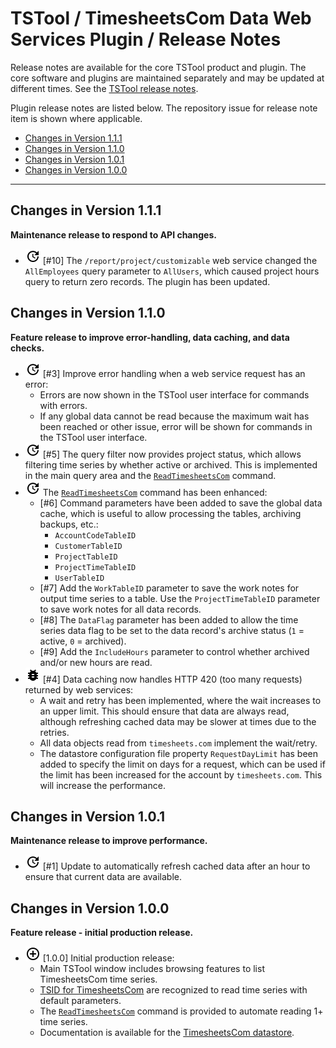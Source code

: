 # TSTool / TimesheetsCom Data Web Services Plugin / Release Notes #

Release notes are available for the core TSTool product and plugin.
The core software and plugins are maintained separately and may be updated at different times.
See the [TSTool release notes](http://opencdss.state.co.us/tstool/latest/doc-user/appendix-release-notes/release-notes/).

Plugin release notes are listed below.
The repository issue for release note item is shown where applicable.

*   [Changes in Version 1.1.1](#changes-in-version-111)
*   [Changes in Version 1.1.0](#changes-in-version-110)
*   [Changes in Version 1.0.1](#changes-in-version-101)
*   [Changes in Version 1.0.0](#changes-in-version-100)

----------

## Changes in Version 1.1.1 ##

**Maintenance release to respond to API changes.**

*   ![change](change.png) [#10] The `/report/project/customizable` web service changed
    the `AllEmployees` query parameter to `AllUsers`, which caused project hours query to return zero records.
    The plugin has been updated.

## Changes in Version 1.1.0 ##

**Feature release to improve error-handling, data caching, and data checks.**

*   ![change](change.png) [#3] Improve error handling when a web service request has an error:
    +   Errors are now shown in the TSTool user interface for commands with errors.
    +   If any global data cannot be read because the maximum wait has been reached or other issue,
        error will be shown for commands in the TSTool user interface. 
*   ![change](change.png) [#5] The query filter now provides project status,
    which allows filtering time series by whether active or archived.
    This is implemented in the main query area and the
    [`ReadTimesheetsCom`](../command-ref/ReadTimesheetsCom/ReadTimesheetsCom.md) command.
*   ![change](change.png) The [`ReadTimesheetsCom`](../command-ref/ReadTimesheetsCom/ReadTimesheetsCom.md) command has been enhanced:
    +   [#6] Command parameters have been added to save the global data cache,
        which is useful to allow processing the tables, archiving backups, etc.:
        -   `AccountCodeTableID`
        -   `CustomerTableID`
        -   `ProjectTableID`
        -   `ProjectTimeTableID`
        -   `UserTableID`
    *   [#7] Add the `WorkTableID` parameter to save the work notes for output time series to a table.
        Use the `ProjectTimeTableID` parameter to save work notes for all data records.
    *   [#8] The `DataFlag` parameter has been added to allow the time series data flag to be set
        to the data record's archive status (`1` = active, `0` = archived).
    *   [#9] Add the `IncludeHours` parameter to control whether archived and/or new hours are read.
*   ![bug](bug.png) [#4] Data caching now handles HTTP 420 (too many requests) returned by web services:
    +   A wait and retry has been implemented, where the wait increases to an upper limit.
        This should ensure that data are always read, although refreshing cached data may be slower at times due to the retries.
    +   All data objects read from `timesheets.com` implement the wait/retry.
    +   The datastore configuration file property `RequestDayLimit` has been added to specify the limit on days for a request,
        which can be used if the limit has been increased for the account by `timesheets.com`.
        This will increase the performance.

## Changes in Version 1.0.1 ##

**Maintenance release to improve performance.**

*   ![change](change.png) [#1] Update to automatically refresh cached data after an hour
    to ensure that current data are available.

## Changes in Version 1.0.0 ##

**Feature release - initial production release.**

*   ![new](new.png) [1.0.0] Initial production release:
    +   Main TSTool window includes browsing features to list TimesheetsCom time series.
    +   [TSID for TimesheetsCom](../command-ref/TSID/TSID.md) are recognized to read time series with default parameters.
    +   The [`ReadTimesheetsCom`](../command-ref/ReadTimesheetsCom/ReadTimesheetsCom.md) command is provided to automate
        reading 1+ time series.
    +   Documentation is available for the [TimesheetsCom datastore](../datastore-ref/TimesheetsCom/TimesheetsCom.md).
